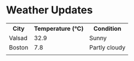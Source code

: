 # Weather Updates

<!-- WEATHER-UPDATE-START -->
<table><tr><th>City</th><th>Temperature (°C)</th><th>Condition</th></tr><tr><td>Valsad</td><td>32.9</td><td>Sunny</td></tr><tr><td>Boston</td><td>7.8</td><td>Partly cloudy</td></tr><tr><td></td><td></td><td></td></tr></table>
<!-- WEATHER-UPDATE-END -->
